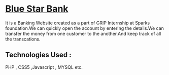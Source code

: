 
<a href='https://bluestarbnk.000webhostapp.com/index.php'><h1>Blue Star Bank</h1></a>

It is a Banking Website created as a part of GRIP Internship at Sparks foundation.We can quickly open the account by entering the details.We can transfer the money from one customer to the another.And keep track of all the transcations.

<h2>Technologies Used : </h2>  

PHP , CSS5 ,Javascript , MYSQL etc.


